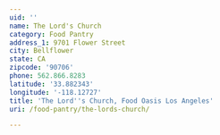 ```yaml
---
uid: ''
name: The Lord's Church
category: Food Pantry
address_1: 9701 Flower Street
city: Bellflower
state: CA
zipcode: '90706'
phone: 562.866.8283
latitude: '33.882343'
longitude: '-118.12727'
title: 'The Lord''s Church, Food Oasis Los Angeles'
uri: /food-pantry/the-lords-church/

---
```

